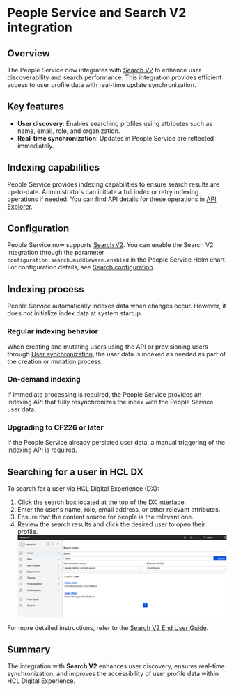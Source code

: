 # People Service and Search V2 integration

## Overview

The People Service now integrates with [Search V2](../../../../build_sites/search_v2/index.md) to enhance user discoverability and search performance. This integration provides efficient access to user profile data with real-time update synchronization.

## Key features

- **User discovery**: Enables searching profiles using attributes such as name, email, role, and organization.
- **Real-time synchronization**: Updates in People Service are reflected immediately.

## Indexing capabilities

People Service provides indexing capabilities to ensure search results are up-to-date. Administrators can initiate a full index or retry indexing operations if needed. You can find API details for these operations in [API Explorer](../api/index.md).

## Configuration

People Service now supports [Search V2](../../../../build_sites/search_v2/index.md). You can enable the Search V2 integration through the parameter `configuration.search.middleware.enabled` in the People Service Helm chart.
For configuration details, see [Search configuration](../deployment/configuration/index.md#search-configuration).

## Indexing process

People Service automatically indexes data when changes occur. However, it does not initialize index data at system startup.

### Regular indexing behavior

When creating and mutating users using the API or provisioning users through [User synchronization](../administration/user_provisioning/user_synchronization/), the user data is indexed as needed as part of the creation or mutation process.

### On-demand indexing

If immediate processing is required, the People Service provides an indexing API that fully resynchronizes the index with the People Service user data.

### Upgrading to CF226 or later

If the People Service already persisted user data, a manual triggering of the indexing API is required.

## Searching for a user in HCL DX

To search for a user via HCL Digital Experience (DX):

1. Click the search box located at the top of the DX interface.
2. Enter the user's name, role, email address, or other relevant attributes.
3. Ensure that the content source for people is the relevant one.
4. Review the search results and click the desired user to open their profile.
    ![Search V2 - Search center](./img/dx-search-center.png)

For more detailed instructions, refer to the [Search V2 End User Guide](../../../../build_sites/search_v2/usage.md).


## Summary

The integration with **Search V2** enhances user discovery, ensures real-time synchronization, and improves the accessibility of user profile data within HCL Digital Experience.